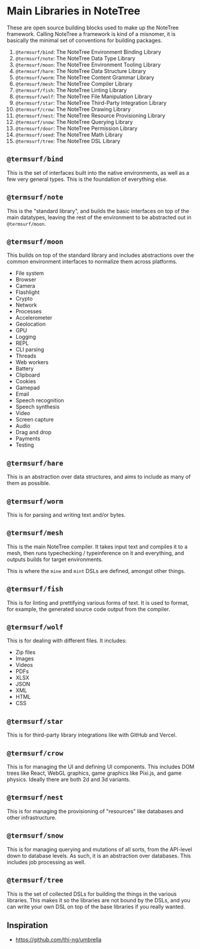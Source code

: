 # Main Libraries in NoteTree

These are open source building blocks used to make up the NoteTree
framework. Calling NoteTree a framework is kind of a misnomer, it is
basically the minimal set of conventions for building packages.

1. `@termsurf/bind`: The NoteTree Environment Binding Library
1. `@termsurf/note`: The NoteTree Data Type Library
1. `@termsurf/moon`: The NoteTree Environment Tooling Library
1. `@termsurf/hare`: The NoteTree Data Structure Library
1. `@termsurf/worm`: The NoteTree Content Grammar Library
1. `@termsurf/mesh`: The NoteTree Compiler Library
1. `@termsurf/fish`: The NoteTree Linting Library
1. `@termsurf/wolf`: The NoteTree File Manipulation Library
1. `@termsurf/star`: The NoteTree Third-Party Integration Library
1. `@termsurf/crow`: The NoteTree Drawing Library
1. `@termsurf/nest`: The NoteTree Resource Provisioning Library
1. `@termsurf/snow`: The NoteTree Querying Library
1. `@termsurf/door`: The NoteTree Permission Library
1. `@termsurf/seed`: The NoteTree Math Library
1. `@termsurf/tree`: The NoteTree DSL Library

## `@termsurf/bind`

This is the set of interfaces built into the native environments, as
well as a few very general types. This is the foundation of everything
else.

## `@termsurf/note`

This is the "standard library", and builds the basic interfaces on top
of the main datatypes, leaving the rest of the environment to be
abstracted out in `@termsurf/moon`.

## `@termsurf/moon`

This builds on top of the standard library and includes abstractions
over the common environment interfaces to normalize them across
platforms.

- File system
- Browser
- Camera
- Flashlight
- Crypto
- Network
- Processes
- Accelerometer
- Geolocation
- GPU
- Logging
- REPL
- CLI parsing
- Threads
- Web workers
- Battery
- Clipboard
- Cookies
- Gamepad
- Email
- Speech recognition
- Speech synthesis
- Video
- Screen capture
- Audio
- Drag and drop
- Payments
- Testing

## `@termsurf/hare`

This is an abstraction over data structures, and aims to include as many
of them as possible.

## `@termsurf/worm`

This is for parsing and writing text and/or bytes.

## `@termsurf/mesh`

This is the main NoteTree compiler. It takes input text and compiles it
to a mesh, then runs typechecking / typeinference on it and everything,
and outputs builds for target environments.

This is where the `mine` and `mint` DSLs are defined, amongst other
things.

## `@termsurf/fish`

This is for linting and prettifying various forms of text. It is used to
format, for example, the generated source code output from the compiler.

## `@termsurf/wolf`

This is for dealing with different files. It includes:

- Zip files
- Images
- Videos
- PDFs
- XLSX
- JSON
- XML
- HTML
- CSS

## `@termsurf/star`

This is for third-party library integrations like with GitHub and
Vercel.

## `@termsurf/crow`

This is for managing the UI and defining UI components. This includes
DOM trees like React, WebGL graphics, game graphics like Pixi.js, and
game physics. Ideally there are both 2d and 3d variants.

## `@termsurf/nest`

This is for managing the provisioning of "resources" like databases and
other infrastructure.

## `@termsurf/snow`

This is for managing querying and mutations of all sorts, from the
API-level down to database levels. As such, it is an abstraction over
databases. This includes job processing as well.

## `@termsurf/tree`

This is the set of collected DSLs for building the things in the various
libraries. This makes it so the libraries are not bound by the DSLs, and
you can write your own DSL on top of the base libraries if you really
wanted.

## Inspiration

- https://github.com/thi-ng/umbrella

